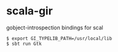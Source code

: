 # scala-gir

gobject-introspection bindings for scal

```
$ export GI_TYPELIB_PATH=/usr/local/lib
$ sbt run Gtk
```
